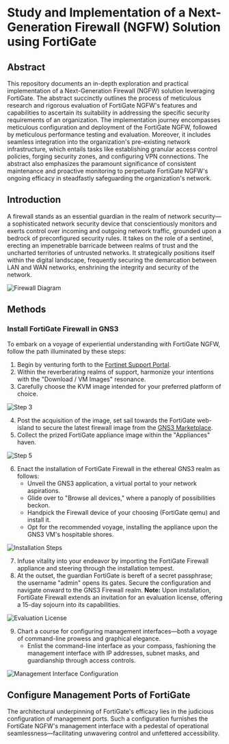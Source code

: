 # Study and Implementation of a Next-Generation Firewall (NGFW) Solution using FortiGate

## Abstract

This repository documents an in-depth exploration and practical implementation of a Next-Generation Firewall (NGFW) solution leveraging FortiGate. The abstract succinctly outlines the process of meticulous research and rigorous evaluation of FortiGate NGFW's features and capabilities to ascertain its suitability in addressing the specific security requirements of an organization. The implementation journey encompasses meticulous configuration and deployment of the FortiGate NGFW, followed by meticulous performance testing and evaluation. Moreover, it includes seamless integration into the organization's pre-existing network infrastructure, which entails tasks like establishing granular access control policies, forging security zones, and configuring VPN connections. The abstract also emphasizes the paramount significance of consistent maintenance and proactive monitoring to perpetuate FortiGate NGFW's ongoing efficacy in steadfastly safeguarding the organization's network.

## Introduction

A firewall stands as an essential guardian in the realm of network security—a sophisticated network security device that conscientiously monitors and exerts control over incoming and outgoing network traffic, grounded upon a bedrock of preconfigured security rules. It takes on the role of a sentinel, erecting an impenetrable barricade between realms of trust and the uncharted territories of untrusted networks. It strategically positions itself within the digital landscape, frequently securing the demarcation between LAN and WAN networks, enshrining the integrity and security of the network.

![Firewall Diagram](https://user-images.githubusercontent.com/104470002/213031170-03f5b091-ec92-4b17-b2c3-d9a481ffaa81.png)

## Methods

### Install FortiGate Firewall in GNS3

To embark on a voyage of experiential understanding with FortiGate NGFW, follow the path illuminated by these steps:

1. Begin by venturing forth to the [Fortinet Support Portal](https://support.fortinet.com/asset/#/).
2. Within the reverberating realms of support, harmonize your intentions with the "Download / VM Images" resonance.
3. Carefully choose the KVM image intended for your preferred platform of choice.

![Step 3](https://user-images.githubusercontent.com/104470002/213034167-2e5f4023-6693-474f-afee-02b62841990f.png)

4. Post the acquisition of the image, set sail towards the FortiGate web-island to secure the latest firewall image from the [GNS3 Marketplace](https://www.gns3.com/marketplace).
5. Collect the prized FortiGate appliance image within the "Appliances" haven.

![Step 5](https://user-images.githubusercontent.com/104470002/213035953-a8452948-6627-4b20-a4c8-dfc7fdb34a1e.png)

6. Enact the installation of FortiGate Firewall in the ethereal GNS3 realm as follows:
   - Unveil the GNS3 application, a virtual portal to your network aspirations.
   - Glide over to "Browse all devices," where a panoply of possibilities beckon.
   - Handpick the Firewall device of your choosing (FortiGate qemu) and install it.
   - Opt for the recommended voyage, installing the appliance upon the GNS3 VM's hospitable shores.

![Installation Steps](https://user-images.githubusercontent.com/104470002/213036831-3d697ed5-291e-48c3-ae76-8bbb79c251e2.png)

7. Infuse vitality into your endeavor by importing the FortiGate Firewall appliance and steering through the installation tempest.
8. At the outset, the guardian FortiGate is bereft of a secret passphrase; the username "admin" opens its gates. Secure the configuration and navigate onward to the GNS3 Firewall realm.
   **Note:** Upon installation, FortiGate Firewall extends an invitation for an evaluation license, offering a 15-day sojourn into its capabilities.

![Evaluation License](https://user-images.githubusercontent.com/104470002/213037543-9b07eff4-0a74-4f9d-a5b1-9597dc1032b5.png)

9. Chart a course for configuring management interfaces—both a voyage of command-line prowess and graphical elegance.
   - Enlist the command-line interface as your compass, fashioning the management interface with IP addresses, subnet masks, and guardianship through access controls.

![Management Interface Configuration](https://user-images.githubusercontent.com/104470002/213038301-c13b880c-6547-4401-b651-0810dc4ea3ee.png)

## Configure Management Ports of FortiGate

The architectural underpinning of FortiGate's efficacy lies in the judicious configuration of management ports. Such a configuration furnishes the FortiGate NGFW's management interface with a pedestal of operational seamlessness—facilitating unwavering control and unfettered accessibility.
